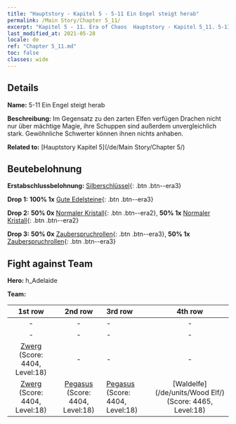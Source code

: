 ```yaml
---
title: "Hauptstory - Kapitel 5 - 5-11 Ein Engel steigt herab"
permalink: /Main Story/Chapter 5_11/
excerpt: "Kapitel 5 - 11. Era of Chaos  Hauptstory - Kapitel 5_11. 5-11 Ein Engel steigt herab"
last_modified_at: 2021-05-28
locale: de
ref: "Chapter 5_11.md"
toc: false
classes: wide
---
```


## Details

 **Name:** 5-11 Ein Engel steigt herab

 **Beschreibung:** Im Gegensatz zu den zarten Elfen verfügen Drachen nicht nur über mächtige Magie, ihre Schuppen sind außerdem unvergleichlich stark. Gewöhnliche Schwerter können ihnen nichts anhaben.

 **Related to:** [Hauptstory Kapitel 5](/de/Main Story/Chapter 5/)

## Beutebelohnung

 **Erstabschlussbelohnung:** [Silberschlüssel](/ItemsDE/con_693/){: .btn .btn--era3}

 **Drop 1:** **100% 1x** [Gute Edelsteine](/ItemsDE/mat_16/){: .btn .btn--era3}

 **Drop 2:** **50% 0x** [Normaler Kristall](/ItemsDE/mat_11/){: .btn .btn--era2}, **50% 1x** [Normaler Kristall](/ItemsDE/mat_11/){: .btn .btn--era2}

 **Drop 3:** **50% 0x** [Zauberspruchrollen](/ItemsDE/con_694/){: .btn .btn--era3}, **50% 1x** [Zauberspruchrollen](/ItemsDE/con_694/){: .btn .btn--era3}


## Fight against Team
 **Hero:** h_Adelaide

 **Team:**


  | 1st row | 2nd row | 3rd row | 4th row |
  |:----:|:----:|:----|:----:|
  | - | - | - | - |
  | - | - | - | - |
  | [Zwerg](/de/units/Dwarf/) (Score: 4404, Level:18)  | - | - | - |
  | [Zwerg](/de/units/Dwarf/) (Score: 4404, Level:18)  | [Pegasus](/de/units/Pegasus/) (Score: 4404, Level:18)  | [Pegasus](/de/units/Pegasus/) (Score: 4404, Level:18)  | [Waldelfe](/de/units/Wood Elf/) (Score: 4465, Level:18)  |


